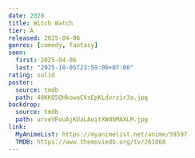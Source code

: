 ```yaml
---
date: 2020
title: Witch Watch
tier: A
released: 2025-04-06
genres: [comedy, fantasy]
seen:
  first: 2025-04-06
  last: "2025-10-05T23:59:00+07:00"
rating: solid
poster:
  source: tmdb
  path: 48KKO5QHkowaCVsEpKLdvrzir3a.jpg
backdrop:
  source: tmdb
  path: urveVRvuAjKUaLAoitXWdbMAXLM.jpg
link:
  MyAnimeList: https://myanimelist.net/anime/59597
  TMDB: https://www.themoviedb.org/tv/261868
---
```

